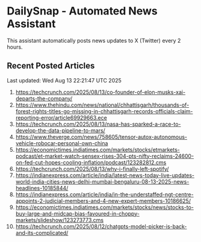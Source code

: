 # DailySnap - Automated News Assistant

This assistant automatically posts news updates to X (Twitter) every 2 hours.

## Recent Posted Articles

Last updated: Wed Aug 13 22:21:47 UTC 2025

1. https://techcrunch.com/2025/08/13/co-founder-of-elon-musks-xai-departs-the-company/
2. https://www.thehindu.com/news/national/chhattisgarh/thousands-of-forest-rights-titles-go-missing-in-chhattisgarh-records-officials-claim-reporting-error/article69929663.ece
3. https://techcrunch.com/2025/08/13/nasa-has-sparked-a-race-to-develop-the-data-pipeline-to-mars/
4. https://www.theverge.com/news/758605/tensor-autox-autonomous-vehicle-robocar-personal-own-china
5. https://economictimes.indiatimes.com/markets/stocks/etmarkets-podcast/et-market-watch-sensex-rises-304-pts-nifty-reclaims-24600-on-fed-cut-hopes-cooling-inflation/podcast/123282812.cms
6. https://techcrunch.com/2025/08/13/why-i-finally-left-spotify/
7. https://indianexpress.com/article/india/latest-news-today-live-updates-world-india-cities-news-delhi-mumbai-bengaluru-08-13-2025-news-headlines-10185844/
8. https://indianexpress.com/article/india/in-the-understaffed-ngt-centre-appoints-2-judicial-members-and-4-new-expert-members-10186625/
9. https://economictimes.indiatimes.com/markets/stocks/news/stocks-to-buy-large-and-midcap-bias-favoured-in-choppy-markets/slideshow/123273773.cms
10. https://techcrunch.com/2025/08/12/chatgpts-model-picker-is-back-and-its-complicated/
